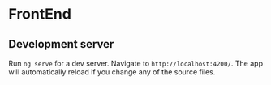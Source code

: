 # FrontEnd


## Development server

Run `ng serve` for a dev server. Navigate to `http://localhost:4200/`. The app will automatically reload if you change any of the source files.
